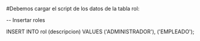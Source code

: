 #Debemos cargar el script de los datos de la tabla rol:


-- Insertar roles

INSERT INTO rol (descripcion) VALUES ('ADMINISTRADOR'), ('EMPLEADO');
